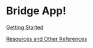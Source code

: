 # Bridge App!

[Getting Started](GETTING_STARTED.md)

[Resources and Other References](RESOURCES.md)